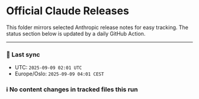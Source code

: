 # Official Claude Releases

This folder mirrors selected Anthropic release notes for easy tracking.
The status section below is updated by a daily GitHub Action.


---

<!-- sync-status:start -->

### 🔄 Last sync
- UTC: `2025-09-09 02:01 UTC`
- Europe/Oslo: `2025-09-09 04:01 CEST`

### ℹ️ No content changes in tracked files this run

<!-- sync-status:end -->



















